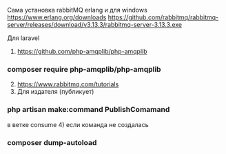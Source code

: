 Сама установка rabbitMQ erlang и для windows
https://www.erlang.org/downloads
https://github.com/rabbitmq/rabbitmq-server/releases/download/v3.13.3/rabbitmq-server-3.13.3.exe

Для laravel
1) https://github.com/php-amqplib/php-amqplib
 ### composer require php-amqplib/php-amqplib ###
2) https://www.rabbitmq.com/tutorials
3) Для издателя (публикует)
### php artisan make:command PublishComamand  ### 
в ветке consume 
4) если команда не создалась 
 ### composer dump-autoload ###
